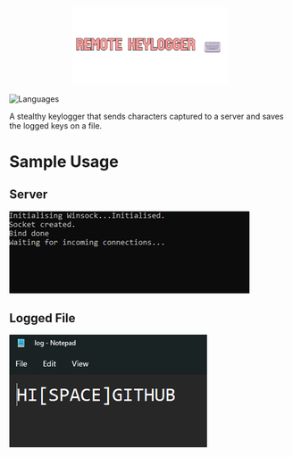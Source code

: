 <p align="center">
  <img src="https://github.com/Nizar1999/Remote-Keylogger/blob/master/screenshots/Banner.png" width = 55%; height=55% />
</p>

![Languages](https://img.shields.io/badge/-C-%23CCC4D7?style=for-the-badge&logo=c&logoColor=%23FF9B9B) 

A stealthy keylogger that sends characters captured to a server and saves the logged keys on a file.

# Sample Usage

## Server
![Server](./screenshots/Server.gif)

## Logged File
![Logged](./screenshots/Logged.png)
